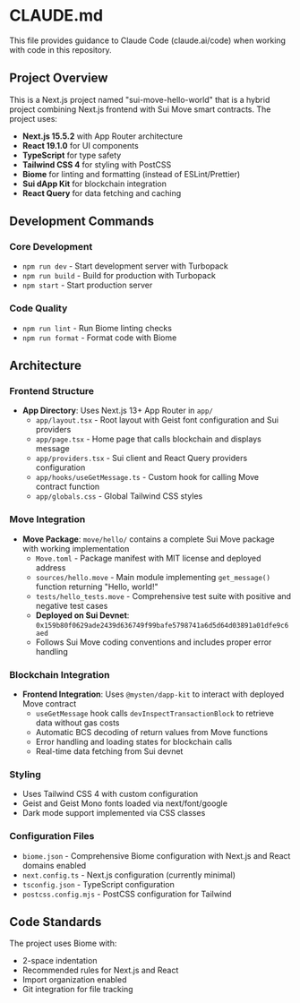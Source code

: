 # CLAUDE.md

This file provides guidance to Claude Code (claude.ai/code) when working with code in this repository.

## Project Overview

This is a Next.js project named "sui-move-hello-world" that is a hybrid project combining Next.js frontend with Sui Move smart contracts. The project uses:

- **Next.js 15.5.2** with App Router architecture
- **React 19.1.0** for UI components
- **TypeScript** for type safety
- **Tailwind CSS 4** for styling with PostCSS
- **Biome** for linting and formatting (instead of ESLint/Prettier)
- **Sui dApp Kit** for blockchain integration
- **React Query** for data fetching and caching

## Development Commands

### Core Development
- `npm run dev` - Start development server with Turbopack
- `npm run build` - Build for production with Turbopack
- `npm start` - Start production server

### Code Quality
- `npm run lint` - Run Biome linting checks
- `npm run format` - Format code with Biome

## Architecture

### Frontend Structure
- **App Directory**: Uses Next.js 13+ App Router in `app/`
  - `app/layout.tsx` - Root layout with Geist font configuration and Sui providers
  - `app/page.tsx` - Home page that calls blockchain and displays message
  - `app/providers.tsx` - Sui client and React Query providers configuration
  - `app/hooks/useGetMessage.ts` - Custom hook for calling Move contract function
  - `app/globals.css` - Global Tailwind CSS styles

### Move Integration
- **Move Package**: `move/hello/` contains a complete Sui Move package with working implementation
  - `Move.toml` - Package manifest with MIT license and deployed address
  - `sources/hello.move` - Main module implementing `get_message()` function returning "Hello, world!"
  - `tests/hello_tests.move` - Comprehensive test suite with positive and negative test cases
  - **Deployed on Sui Devnet**: `0x159b80f0629ade2439d636749f99bafe5798741a6d5d64d03891a01dfe9c6aed`
  - Follows Sui Move coding conventions and includes proper error handling

### Blockchain Integration
- **Frontend Integration**: Uses `@mysten/dapp-kit` to interact with deployed Move contract
  - `useGetMessage` hook calls `devInspectTransactionBlock` to retrieve data without gas costs
  - Automatic BCS decoding of return values from Move functions
  - Error handling and loading states for blockchain calls
  - Real-time data fetching from Sui devnet

### Styling
- Uses Tailwind CSS 4 with custom configuration
- Geist and Geist Mono fonts loaded via next/font/google
- Dark mode support implemented via CSS classes

### Configuration Files
- `biome.json` - Comprehensive Biome configuration with Next.js and React domains enabled
- `next.config.ts` - Next.js configuration (currently minimal)
- `tsconfig.json` - TypeScript configuration
- `postcss.config.mjs` - PostCSS configuration for Tailwind

## Code Standards

The project uses Biome with:
- 2-space indentation
- Recommended rules for Next.js and React
- Import organization enabled
- Git integration for file tracking